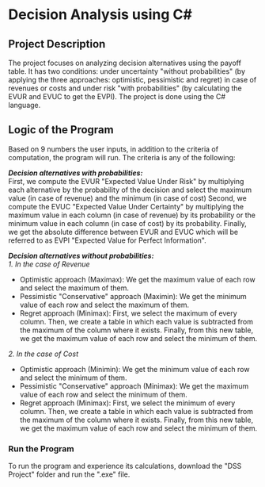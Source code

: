 # Decision Analysis using C#

## Project Description
The project focuses on analyzing decision alternatives using the payoff table. It has two conditions: under uncertainty "without probabilities" (by applying the three approaches: optimistic, pessimistic and regret) in case of revenues or costs and under risk "with probabilities" (by calculating the EVUR and EVUC to get the EVPI). The project is done using the C# language. 

## Logic of the Program
Based on 9 numbers the user inputs, in addition to the criteria of computation, the program will run. The criteria is any of the following:

_**Decision alternatives with probabilities:**_ <br>
First, we compute the EVUR "Expected Value Under Risk" by multiplying each alternative by the probability of the decision and select the maximum value (in case of revenue) and the minimum (in case of cost)
Second, we compute the EVUC "Expected Value Under Certainty" by multiplying the maximum value in each column (in case of revenue) by its probability or the minimum value in each column (in case of cost) by its probability.
Finally, we get the absolute difference between EVUR and EVUC which will be referred to as EVPI "Expected Value for Perfect Information".

_**Decision alternatives without probabilities:**_ <br>
*1. In the case of Revenue*
- Optimistic approach (Maximax): We get the maximum value of each row and select the maximum of them.
- Pessimistic "Conservative" approach (Maximin): We get the minimum value of each row and select the maximum of them.
- Regret approach (Minimax): First, we select the maximum of every column. Then, we create a table in which each value is subtracted from the maximum of the column where it exists. Finally, from this new table, we get the maximum value of each row and select the minimum of them.

*2. In the case of Cost*
- Optimistic approach (Minimin): We get the minimum value of each row and select the minimum of them.
- Pessimistic "Conservative" approach (Minimax): We get the maximum value of each row and select the minimum of them.
- Regret approach (Minimax): First, we select the minimum of every column. Then, we create a table in which each value is subtracted from the maximum of the column where it exists. Finally, from this new table, we get the maximum value of each row and select the minimum of them.

### Run the Program
To run the program and experience its calculations, download the "DSS Project" folder and run the ".exe" file.

